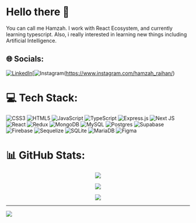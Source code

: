 # Hello there 👋
You can call me Hamzah. I work with React Ecosystem, and currently learning typescript. Also, i really interested in learning new things including Artificial Intelligence.


## 🌐 Socials:
[![LinkedIn](https://img.shields.io/badge/LinkedIn-0077B5?style=for-the-badge&logo=linkedin&logoColor=white)](https://linkedin.com/in/hamzah-raihan-ikhsanul-fikri-786b101a1/)[![Instagram](https://img.shields.io/badge/Instagram-E4405F?style=for-the-badge&logo=instagram&logoColor=white)(https://www.instagram.com/hamzah_raihan/) 

# 💻 Tech Stack:
![CSS3](https://img.shields.io/badge/css3-%231572B6.svg?style=for-the-badge&logo=css3&logoColor=white) ![HTML5](https://img.shields.io/badge/html5-%23E34F26.svg?style=for-the-badge&logo=html5&logoColor=white) ![JavaScript](https://img.shields.io/badge/javascript-%23323330.svg?style=for-the-badge&logo=javascript&logoColor=%23F7DF1E) ![TypeScript](https://img.shields.io/badge/typescript-%23007ACC.svg?style=for-the-badge&logo=typescript&logoColor=white) ![Express.js](https://img.shields.io/badge/express.js-%23404d59.svg?style=for-the-badge&logo=express&logoColor=%2361DAFB) ![Next JS](https://img.shields.io/badge/Next-black?style=for-the-badge&logo=next.js&logoColor=white) ![React](https://img.shields.io/badge/react-%2320232a.svg?style=for-the-badge&logo=react&logoColor=%2361DAFB) ![Redux](https://img.shields.io/badge/redux-%23593d88.svg?style=for-the-badge&logo=redux&logoColor=white) ![MongoDB](https://img.shields.io/badge/MongoDB-%234ea94b.svg?style=for-the-badge&logo=mongodb&logoColor=white) ![MySQL](https://img.shields.io/badge/mysql-4479A1.svg?style=for-the-badge&logo=mysql&logoColor=white) ![Postgres](https://img.shields.io/badge/postgres-%23316192.svg?style=for-the-badge&logo=postgresql&logoColor=white) ![Supabase](https://img.shields.io/badge/Supabase-3ECF8E?style=for-the-badge&logo=supabase&logoColor=white) ![Firebase](https://img.shields.io/badge/firebase-a08021?style=for-the-badge&logo=firebase&logoColor=ffcd34) ![Sequelize](https://img.shields.io/badge/Sequelize-52B0E7?style=for-the-badge&logo=Sequelize&logoColor=white) ![SQLite](https://img.shields.io/badge/sqlite-%2307405e.svg?style=for-the-badge&logo=sqlite&logoColor=white) ![MariaDB](https://img.shields.io/badge/MariaDB-003545?style=for-the-badge&logo=mariadb&logoColor=white) ![Figma](https://img.shields.io/badge/figma-%23F24E1E.svg?style=for-the-badge&logo=figma&logoColor=white)
# 📊 GitHub Stats:
<div align="center">

![](https://github-readme-stats.vercel.app/api?username=hamzahraihan&theme=nightowl&hide_border=true&include_all_commits=true&count_private=true)<br/>

![](https://github-readme-streak-stats.herokuapp.com/?user=hamzahraihan&theme=nightowl&hide_border=true)<br/>

![](https://github-readme-stats.vercel.app/api/top-langs/?username=hamzahraihan&theme=nightowl&hide_border=true&include_all_commits=true&count_private=true&layout=compact)

</div>
 

---
[![](https://visitcount.itsvg.in/api?id=hamzahraihan&icon=0&color=9)](https://visitcount.itsvg.in)

<!-- Proudly created with GPRM ( https://gprm.itsvg.in ) -->

